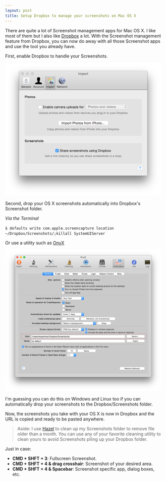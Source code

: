 ```yaml
---
layout: post
title: Setup Dropbox to manage your screenshots on Mac OS X
---
```


There are quite a lot of Screenshot management apps for Mac OS X. I like most of them but I also like <a href="https://db.tt/Ko3m4LDu" title="Dropbox">Dropbox</a> a lot. With the Screenshot management feature from Dropbox, you can now do away with all those Screenshot apps and use the tool you already have.

First, enable Dropbox to handle your Screenshots.

<img src="/static/2015/03/dropbox-screenshots-707x600.png" alt="Dropbox Screenshots">

Second, drop your OS X screenshots automatically into Dropbox's Screenshot folder.

<em>Via the Terminal</em>

`$ defaults write com.apple.screencapture location ~/Dropbox/Screenshots/;killall SystemUIServer`

Or use a utility such as <a href="http://www.titanium.free.fr/onyx.html" title="OnyX">OnyX</a>

<img src="/static/2015/03/onyx-screenshot-665x600.png" alt="OnyX Screenshot">

I'm guessing you can do this on Windows and Linux too if you can automatically drop your screenshots to the Dropbox/Screenshots folder.

Now, the screenshots you take with your OS X is now in Dropbox and the URL is copied and ready to be pasted anywhere.

> Aside: I use [Hazel](https://www.noodlesoft.com) to clean up my Screenshots folder to remove file older than a month. You can use any of your favorite cleaning utility to clean yours to avoid Screenshots piling up your Dropbox folder.

Just in case:

- <strong>CMD + SHFT + 3</strong>: Fullscreen Screenshot.
- <strong>CMD + SHFT + 4 & drag crosshair</strong>: Screenshot of your desired area.
- <strong>CMD + SHFT + 4 & Spacebar</strong>: Screenshot specific app, dialog boxes, etc.